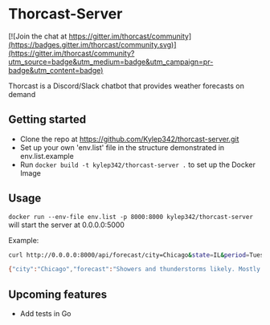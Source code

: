 # Thorcast-Server

[![Join the chat at https://gitter.im/thorcast/community](https://badges.gitter.im/thorcast/community.svg)](https://gitter.im/thorcast/community?utm_source=badge&utm_medium=badge&utm_campaign=pr-badge&utm_content=badge)

Thorcast is a Discord/Slack chatbot that provides weather forecasts on demand

## Getting started

- Clone the repo at https://github.com/Kylep342/thorcast-server.git
- Set up your own 'env.list' file in the structure demonstrated in env.list.example
- Run `docker build -t kylep342/thorcast-server .` to set up the Docker Image

## Usage

`docker run --env-file env.list -p 8000:8000 kylep342/thorcast-server` will start the server at 0.0.0.0:5000

Example:

```Bash
curl http://0.0.0.0:8000/api/forecast/city=Chicago&state=IL&period=Tuesday+night

{"city":"Chicago","forecast":"Showers and thunderstorms likely. Mostly cloudy, with a low around 59.","period":"Tuesday night","state":"IL"}
```

## Upcoming features

- Add tests in Go
